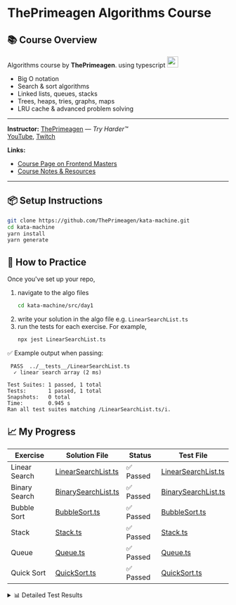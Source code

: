 # ThePrimeagen Algorithms Course

## 📚 Course Overview

Algorithms course by **ThePrimeagen**. using typescript   <img src="https://go-skill-icons.vercel.app/api/icons?i=typescript" height="25"/> 


* Big O notation
* Search & sort algorithms
* Linked lists, queues, stacks
* Trees, heaps, tries, graphs, maps
* LRU cache & advanced problem solving

---

**Instructor:** [ThePrimeagen](https://x.com/ThePrimeagen) — *Try Harder™*  
[YouTube](https://www.youtube.com/ThePrimeagen), [Twitch](https://www.twitch.tv/ThePrimeagen)

**Links:**

* [Course Page on Frontend Masters](https://frontendmasters.com/courses/algorithms/)
* [Course Notes & Resources](https://theprimeagen.github.io/fem-algos)

---

## 📦 Setup Instructions

```bash
git clone https://github.com/ThePrimeagen/kata-machine.git
cd kata-machine
yarn install
yarn generate
```


## 🧪 How to Practice

Once you've set up your repo,  
1. navigate to the algo files 
    ```bash
    cd kata-machine/src/day1
    ```   
2. write your solution in the algo file e.g. `LinearSearchList.ts`  
3. run the tests for each exercise. For example,  
    ```bash
    npx jest LinearSearchList.ts
    ```

✅ Example output when passing:

```
 PASS  ../__tests__/LinearSearchList.ts
  ✓ linear search array (2 ms)

Test Suites: 1 passed, 1 total
Tests:       1 passed, 1 total
Snapshots:   0 total
Time:        0.945 s
Ran all test suites matching /LinearSearchList.ts/i.
```
## 📈 My Progress

| Exercise | Solution File | Status | Test File |
|----------|---------------|--------|-----------|
| Linear Search | [LinearSearchList.ts](./kata-machine/src/day1/LinearSearchList.ts) | ✅ Passed | [LinearSearchList.ts](./kata-machine/src/__tests__/LinearSearchList.ts) |
| Binary Search | [BinarySearchList.ts](./kata-machine/src/day1/BinarySearchList.ts) | ✅ Passed | [BinarySearchList.ts](./kata-machine/src/__tests__/BinarySearchList.ts) |
| Bubble Sort | [BubbleSort.ts](./kata-machine/src/day1/BubbleSort.ts) | ✅ Passed | [BubbleSort.ts](./kata-machine/src/__tests__/BubbleSort.ts) |
| Stack | [Stack.ts](./kata-machine/src/day1/Stack.ts) | ✅ Passed | [Stack.ts](./kata-machine/src/__tests__/Stack.ts) |
| Queue | [Queue.ts](./kata-machine/src/day1/Queue.ts) | ✅ Passed | [Queue.ts](./kata-machine/src/__tests__/Queue.ts) |
| Quick Sort | [QuickSort.ts](./kata-machine/src/day1/QuickSort.ts) | ✅ Passed | [QuickSort.ts](./kata-machine/src/__tests__/QuickSort.ts) |

<details>
<summary>📊 Detailed Test Results</summary>

### LinearSearchList.ts
```
➜  kata-machine git:(main) ✗ npx jest LinearSearchList.ts

 PASS  src/__tests__/LinearSearchList.ts
  ✓ linear search array (3 ms)

Test Suites: 1 passed, 1 total
Tests:       1 passed, 1 total
Snapshots:   0 total
Time:        0.815 s, estimated 1 s
Ran all test suites matching /LinearSearchList.ts/i.
```

### BinarySearchList.ts
```
➜  kata-machine git:(main) ✗ npx jest BinarySearchList.ts
 PASS  src/__tests__/BinarySearchList.ts
  ✓ binary search array (2 ms)

Test Suites: 1 passed, 1 total
Tests:       1 passed, 1 total
Snapshots:   0 total
Time:        1.016 s
Ran all test suites matching /BinarySearchList.ts/i.
```

### BubbleSort.ts
```
➜  kata-machine git:(main) ✗ npx jest BubbleSort.ts      
 PASS  src/__tests__/BubbleSort.ts
  ✓ bubble-sort (2 ms)
  ✓ bubble-sort / one element

Test Suites: 1 passed, 1 total
Tests:       2 passed, 2 total
Snapshots:   0 total
Time:        0.992 s
Ran all test suites matching /BubbleSort.ts/i.
```

### Stack.ts
```
➜  kata-machine git:(main) ✗ npx jest Stack.ts     
 PASS  src/__tests__/Stack.ts
  ✓ stack (3 ms)

Test Suites: 1 passed, 1 total
Tests:       1 passed, 1 total
Snapshots:   0 total
Time:        0.99 s, estimated 1 s
Ran all test suites matching /Stack.ts/i.
```

### Queue.ts
```bash
➜  kata-machine git:(main) npx jest Queue.ts
 PASS  src/__tests__/Queue.ts
  ✓ queue (3 ms)
  ✓ Case 1 (1 ms)
  ✓ Case 2 (6 ms)
  ✓ Case 1 (includes empty)
  ✓ Case 2 (includes empty) (1 ms)
  ✓ Case 3 (includes empty) (9 ms)
  ✓ Case 4 (includes empty) (10 ms)
  ✓ Case 5 (includes empty) (1 ms)
  ✓ Case 6 (includes empty) (1 ms)
  ✓ Case 7 (includes empty) (7 ms)

Test Suites: 1 passed, 1 total
Tests:       10 passed, 10 total
Snapshots:   0 total
Time:        0.97 s, estimated 1 s
Ran all test suites matching /Queue.ts/i.
➜  kata-machine git:(main) 
```
### QuickSort.ts 
```bash
➜  kata-machine git:(main) ✗ npx jest QuickSort.ts  
 PASS  src/__tests__/QuickSort.ts
  ✓ quick-sort (2 ms)
  ✓ quick-sort - LC/TC: 912 / 1 (1 ms)
  ✓ quick-sort - LC/TC: 912 / 2 (1 ms)
  ✓ quick-sort - LC/TC: 912 / 3
  ✓ quick-sort - LC/TC: 912 / 4 (21 ms)
  ✓ quick-sort - LC/TC: 912 / 5
  ✓ quick-sort - LC/TC: 912 / 6 (1 ms)

Test Suites: 1 passed, 1 total
Tests:       7 passed, 7 total
Snapshots:   0 total
Time:        0.932 s, estimated 1 s
Ran all test suites matching /QuickSort.ts/i.
➜  kata-machine git:(main) ✗ 
```

</details>